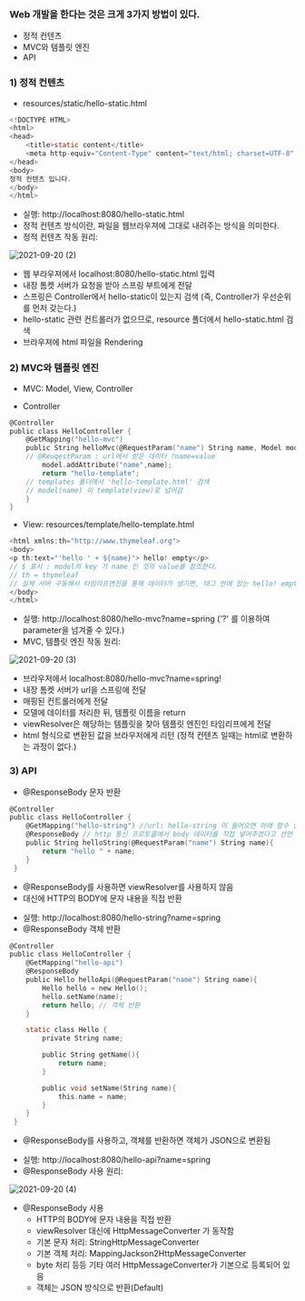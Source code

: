 ### Web 개발을 한다는 것은 크게 3가지 방법이 있다.
- 정적 컨텐츠
- MVC와 템플릿 엔진
- API

### 1) 정적 컨텐츠
- resources/static/hello-static.html

```c
<!DOCTYPE HTML>
<html>
<head>
    <title>static content</title>
    <meta http-equiv="Content-Type" content="text/html; charset=UTF-8" />
</head>
<body>
정적 컨텐츠 입니다.
</body>
</html>
```
- 실행: http://localhost:8080/hello-static.html
- 정적 컨텐츠 방식이란, 파일을 웹브라우져에 그대로 내려주는 방식을 의미한다. 
- 정적 컨텐츠 작동 원리:

![2021-09-20 (2)](https://user-images.githubusercontent.com/74478432/133996157-be28cf50-cd13-40d2-9c58-a63d16a173b9.png)

* 웹 부라우져에서 localhost:8080/hello-static.html 입력
* 내장 톰켓 서버가 요청을 받아 스프링 부트에게 전달 
* 스프링은 Controller에서 hello-static이 있는지 검색 (즉, Controller가 우선순위를 먼저 갖는다.)
* hello-static 관련 컨트롤러가 없으므로, resource 폴더에서 hello-static.html 검색 
* 브라우져에 html 파일을 Rendering  


### 2) MVC와 템플릿 엔진
* MVC: Model, View, Controller

- Controller 

```c
@Controller
public class HelloController {
    @GetMapping("hello-mvc")
    public String helloMvc(@RequestParam("name") String name, Model model){  
    // @ReuqestParam : url에서 받은 데이터 ?name=value
        model.addAttribute("name",name);
        return "hello-template";
    // templates 폴더에서 'hello-template.html' 검색 
    // model(name) 이 template(view)로 넘어감 
    }
}
```

- View: resources/template/hello-template.html

```c
<html xmlns:th="http://www.thymeleaf.org">
<body>
<p th:text="'hello ' + ${name}"> hello! empty</p>
// $ 표시 : model의 key 가 name 인 것의 value를 참조한다.
// th = thymeleaf
// 실제 서버 구동해서 타임리프엔진을 통해 데이터가 생기면, 태그 안에 있는 hello! empty가 치환
</body>
</html>
```

- 실행: http://localhost:8080/hello-mvc?name=spring ('?' 를 이용하여 parameter을 넘겨줄 수 있다.)
- MVC, 템플릿 엔진 작동 원리:

![2021-09-20 (3)](https://user-images.githubusercontent.com/74478432/133998084-0cdb0e1a-bcf6-4f57-a8f3-5bd70a0b0630.png)

* 브라우저에서 localhost:8080/hello-mvc?name=spring!
* 내장 톰켓 서버가 url을 스프링에 전달
* 매핑된 컨트롤러에게 전달
* 모델에 데이터를 처리한 뒤, 템플릿 이름을 return
* viewResolver은 해당하는 템플릿을 찾아 템플릿 엔진인 타임리프에게 전달
* html 형식으로 변환된 값을 브라우저에게 리턴 (정적 컨텐츠 일때는 html로 변환하는 과정이 없다.)


### 3) API

- @ResponseBody 문자 반환

```c
@Controller
public class HelloController {
    @GetMapping("hello-string") //url: hello-string 이 들어오면 아래 함수 실행
    @ResponseBody // http 통신 프로토콜에서 body 데이터를 직접 넣어주겠다고 선언
    public String helloString(@RequestParam("name") String name){
        return "hello " + name;
    }
 }
```

* @ResponseBody를 사용하면 viewResolver를 사용하지 않음
* 대신에 HTTP의 BODY에 문자 내용을 직접 반환 

- 실행: http://localhost:8080/hello-string?name=spring
- @ResponseBody 객체 반환
```c
@Controller
public class HelloController {
    @GetMapping("hello-api")
    @ResponseBody
    public Hello helloApi(@RequestParam("name") String name){
        Hello hello = new Hello();
        hello.setName(name);
        return hello; // 객체 반환
    }

    static class Hello {
        private String name;

        public String getName(){
            return name;
        }

        public void setName(String name){
            this.name = name;
        }
    }
 }
```
* @ResponseBody를 사용하고, 객체를 반환하면 객체가 JSON으로 변환됨

- 실행: http://localhost:8080/hello-api?name=spring
- @ResponseBody 사용 원리:

![2021-09-20 (4)](https://user-images.githubusercontent.com/74478432/134000982-551da9ab-b16e-42fd-83ca-544ce0680e26.png)

* @ResponseBody 사용
   * HTTP의 BODY에 문자 내용을 직접 반환
   * viewResolver 대신에 HttpMessageConverter 가 동작함
   * 기본 문자 처리: StringHttpMessageConverter
   * 기본 객체 처리: MappingJackson2HttpMessageConverter
   * byte 처리 등등 기타 여러 HttpMessageConverter가 기본으로 등록되어 있음
   * 객체는 JSON 방식으로 반환(Default)
  
  
